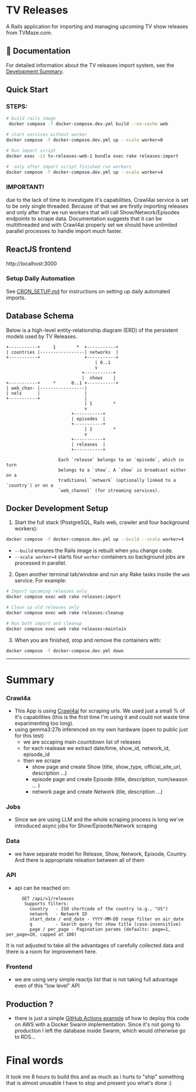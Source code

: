 # TV Releases

A Rails application for importing and managing upcoming TV show releases from TVMaze.com.

## 📖 Documentation

For detailed information about the TV releases import system, see the [Development Summary](DEVELOPMENT_SUMMARY.md).

## Quick Start

### STEPS:

```bash
# build rails image
 docker compose -f docker-compose.dev.yml build --no-cache web

# start services without worker
docker compose -f docker-compose.dev.yml up --scale worker=0

# Run import script
docker exec -it tv-releases-web-1 bundle exec rake releases:import

#  only after import script finished run workers
docker compose -f docker-compose.dev.yml up --scale worker=4
```
### IMPORTANT!
due to the lack of time to investigate it's capabilities, Crawl4ai service is set to be only single threaded. Because of that we are firstly importing releases and only after that we run workers that will call Show/Network/Episodes endpoints to scrape data. Documentation suggests that it can be multithreaded and with Crawl4ai properly set we should have unlimited parallel processes to handle import much faster.

## ReactJS frontend

http://localhost:3000

### Setup Daily Automation

See [CRON_SETUP.md](CRON_SETUP.md) for instructions on setting up daily automated imports.

## Database Schema

Below is a high-level entity-relationship diagram (ERD) of the persistent models used by TV Releases.  


```text
+-----------+     1        *  +-----------+
| countries |-----------------| networks  |
+-----------+                 +-----------+
                                  | 0..1
                                  v
                             +-----------+
                             |  shows    |
+-----------+     *      0..1 +-----------+
| web_chan- |-----------------|
| nels      |                 |
+-----------+                 |
                              | 1        *
                              v
                         +-----------+
                         | episodes  |
                         +-----------+
                              | 1        *
                              v
                         +-----------+
                         | releases  |
                         +-----------+
```

                        Each `release` belongs to an `episode`, which in turn
                        belongs to a `show`. A `show` is broadcast either on a
                        traditional `network` (optionally linked to a `country`) or on a
                        `web_channel` (for streaming services).

## Docker Development Setup

1. Start the full stack (PostgreSQL, Rails web, crawler and four background workers):

```bash
docker compose -f docker-compose.dev.yml up --build --scale worker=4
```

   * `--build` ensures the Rails image is rebuilt when you change code.
   * `--scale worker=4` starts four `worker` containers so background jobs are processed in parallel.

2. Open another terminal tab/window and run any Rake tasks inside the `web` service. For example:

```bash
# Import upcoming releases only
docker compose exec web rake releases:import

# Clean up old releases only
docker compose exec web rake releases:cleanup

# Run both import and cleanup
docker compose exec web rake releases:maintain
```

3. When you are finished, stop and remove the containers with:

```bash
docker compose -f docker-compose.dev.yml down
```

---

# Summary

### Crawl4a
- This App is using [Crawl4ai](https://docs.crawl4ai.com/) for scraping urls. 
We used just a small % of it's capabilities (this is the first time I'm using it and could not waste time exparimenting too long).
- using gemma3:27b inferenced on my own hardware (open to public just for this test)
    - we are sccaping main countdown list of releases
    - for each realease we extract date/time, show_id, network_id, episode_id
    - then we scrape 
        - show page and create Show (title, show_type, official_site_url, description ...)
        - episode page and create Episode (title, description, num/season ... )
        - network page and create Network (tile, description ...)

### Jobs
- Since we are using LLM and the whole scraping process is long we've introduced async jobs for Show/Episode/Network scraping

### Data
- we have separate model for Release, Show, Network, Episode, Country. And there is appropriate releation between all of them

### API
- api can be reached on:
```
      GET /api/v1/releases
       Supports filters:
         country   - ISO shortcode of the country (e.g., "US")
         network   - Network ID
         start_date / end_date - YYYY-MM-DD range filter on air_date
         q         - Search query for show title (case-insensitive)
         page / per_page - Pagination params (defaults: page=1, per_page=20, capped at 100)
```
It is not adjusted to take all the advantages of carefully collected data and there is a room for improvement here.

### Frontend
- we are using very simple reactjs list that is not taking full advantage even of this "low level" API 



## Production ?

- there is just a simple [GitHub Actions example](.github/workflows/production.yml) of how to deploy this code on AWS with a Docker Swarm implementation. Since it's not going to production I left the database inside Swarm, which would otherwise go to RDS...





# Final words
It took me 8 hours to build this and as much as i hurts to "ship" something that is almost unusable I have to stop and present you what's done  :) 




